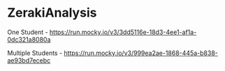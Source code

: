 # ZerakiAnalysis

One Student - https://run.mocky.io/v3/3dd5116e-18d3-4ee1-af1a-0dc321a8080a

Multiple Students - https://run.mocky.io/v3/999ea2ae-1868-445a-b838-ae93bd7ecebc

